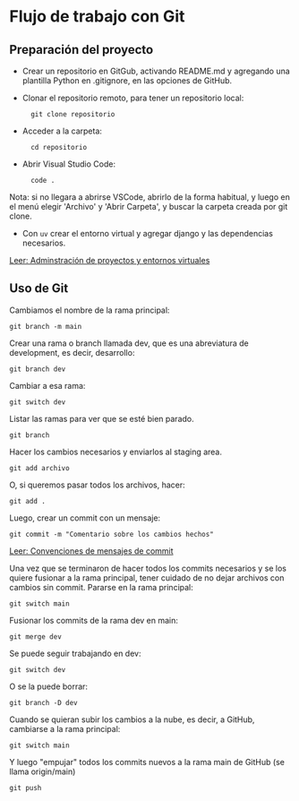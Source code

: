 # Flujo de trabajo con Git

## Preparación del proyecto

- Crear un repositorio en GitGub, activando README.md y agregando una plantilla Python en .gitignore, en las opciones de GitHub.

- Clonar el repositorio remoto, para tener un repositorio local:

        git clone repositorio

- Acceder a la carpeta:

        cd repositorio

- Abrir Visual Studio Code:

        code .

Nota: si no llegara a abrirse VSCode, abrirlo de la forma habitual, y luego en el menú elegir 'Archivo' y 'Abrir Carpeta', y buscar la carpeta creada por git clone.

- Con `uv` crear el entorno virtual y agregar django y las dependencias necesarios.

[Leer: Adminstración de proyectos y entornos virtuales](1-proyectos-y-entornos.md)

## Uso de Git

Cambiamos el nombre de la rama principal:

    git branch -m main

Crear una rama o branch llamada dev, que es una abreviatura de development, es decir, desarrollo:

    git branch dev

Cambiar a esa rama:

    git switch dev

Listar las ramas para ver que se esté bien parado.

    git branch

Hacer los cambios necesarios y enviarlos al staging area.

    git add archivo

O, si queremos pasar todos los archivos, hacer:

    git add .

Luego, crear un commit con un mensaje:

    git commit -m "Comentario sobre los cambios hechos"

[Leer: Convenciones de mensajes de commit](3-mensajes-commit.md)

Una vez que se terminaron de hacer todos los commits necesarios y se los quiere fusionar a la rama principal, tener cuidado de no dejar archivos con cambios sin commit. Pararse en la rama principal:

    git switch main

Fusionar los commits de la rama dev en main:

    git merge dev

Se puede seguir trabajando en dev:

    git switch dev

O se la puede borrar:

    git branch -D dev

Cuando se quieran subir los cambios a la nube, es decir, a GitHub, cambiarse a la rama principal:

    git switch main

Y luego "empujar" todos los commits nuevos a la rama main de GitHub (se llama origin/main)

    git push
